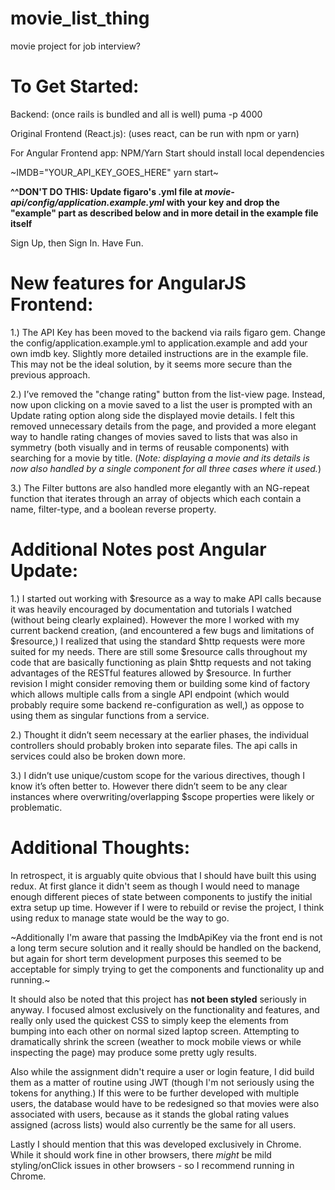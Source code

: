 # movie_list_thing
movie project for job interview?


# To Get Started:

Backend:
(once rails is bundled and all is well)
 puma -p 4000

Original Frontend (React.js):
 (uses react, can be run with npm or yarn)

For Angular Frontend app: NPM/Yarn Start should install local dependencies

 ~IMDB="YOUR_API_KEY_GOES_HERE" yarn start~

 **^^DON'T DO THIS: Update figaro's .yml file at *movie-api/config/application.example.yml* with your key and drop the "example" part as described below and in more detail in the example file itself**

 Sign Up, then Sign In. Have Fun.



 # New features for AngularJS Frontend:

 1.) The API Key has been moved to the backend via rails figaro gem. Change the config/application.example.yml to application.example and add your own imdb key. Slightly more detailed instructions are in the example file. This may not be the ideal solution, by it seems more secure than the previous approach.

 2.) I’ve removed the "change rating" button from the list-view page. Instead, now upon clicking on a movie saved to a list the user is prompted with an Update rating option along side the displayed movie details. I felt this removed unnecessary details from the page, and provided a more elegant way to handle rating changes of movies saved to lists that was also in symmetry (both visually and in terms of reusable components) with searching for a movie by title. (*Note: displaying a movie and its details is now also handled by a single component for all three cases where it used.*)

 3.) The Filter buttons are also handled more elegantly with an NG-repeat function that iterates through an array of objects which each contain a name, filter-type, and a boolean reverse property.

 # Additional Notes post Angular Update:

 1.) I started out working with $resource as a way to make API calls because it was heavily encouraged by documentation and tutorials I watched (without being clearly explained). However the more I worked with my current backend creation, (and encountered a few bugs and limitations of $resource,) I realized that using the standard $http requests were more suited for my needs. There are still some $resource calls throughout my code that are basically functioning as plain $http requests and not taking advantages of the RESTful features allowed by $resource. In further revision I might consider removing them or building some kind of factory which allows multiple calls from a single API endpoint (which would probably require some backend re-configuration as well,) as oppose to using them as singular functions from a service.

 2.) Thought it didn’t seem necessary at the earlier phases, the individual controllers should probably broken into separate files. The api calls in services could also be broken down more.

 3.) I didn’t use unique/custom scope for the various directives, though I know it’s often better to. However there didn’t seem to be any clear instances where overwriting/overlapping $scope properties were likely or problematic.




# Additional Thoughts:
In retrospect, it is arguably quite obvious that I should have built this using redux. At first glance it didn't seem as though I would need to manage enough different pieces of state between components to justify the initial extra setup up time. However if I were to rebuild or revise the project, I think using redux to manage state would be the way to go.

~Additionally I'm aware that passing the ImdbApiKey via the front end is not a long term secure solution and it really should be handled on the backend, but again for short term development purposes this seemed to be acceptable for simply trying to get the components and functionality up and running.~

It should also be noted that this project has **not been styled** seriously in anyway. I focused almost exclusively on the functionality and features, and really only used the quickest CSS to simply keep the elements from bumping into each other on normal sized laptop screen. Attempting to dramatically shrink the screen (weather to mock mobile views or while inspecting the page) may produce some pretty ugly results.

Also while the assignment didn't require a user or login feature, I did build them as a matter of routine using JWT (though I'm not seriously using the tokens for anything.) If this were to be further developed with multiple users, the database would have to be redesigned so that movies were also associated with users, because as it stands the global rating values assigned (across lists) would also currently be the same for all users.

Lastly I should mention that this was developed exclusively in Chrome. While it should work fine in other browsers, there *might* be mild styling/onClick issues in other browsers - so I recommend running in Chrome.
